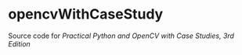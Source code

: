 # opencvWithCaseStudy

Source code for _Practical Python and OpenCV with Case Studies, 3rd Edition_
